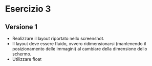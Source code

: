 # Esercizio 3

## Versione 1
- Realizzare il layout riportato nello screenshot. 
- Il layout deve essere fluido, ovvero ridimensionarsi (mantenendo il posizionamento delle immagini) al cambiare della dimensione dello schermo.
- Utilizzare float